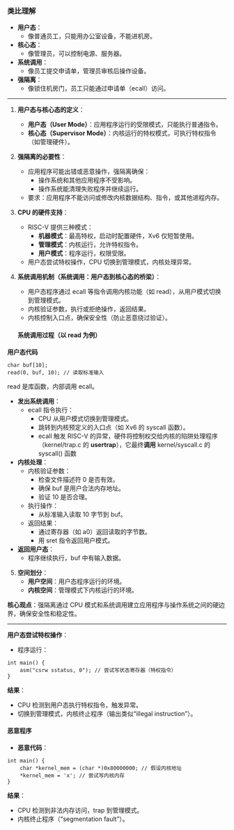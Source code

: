 
### 类比理解

- **用户态**：
    - 像普通员工，只能用办公室设备，不能进机房。
- **核心态**：
    - 像管理员，可以控制电源、服务器。
- **系统调用**：
    - 像员工提交申请单，管理员审核后操作设备。
- **强隔离**：
    - 像锁住机房门，员工只能通过申请单（ecall）访问。
---

1. **用户态与核心态的定义**：
    - **用户态（User Mode）**：应用程序运行的受限模式，只能执行普通指令。
    - **核心态（Supervisor Mode）**：内核运行的特权模式，可执行特权指令（如管理硬件）。
2. **强隔离的必要性**：
    - 应用程序可能出错或恶意操作，强隔离确保：
        - 操作系统和其他应用程序不受影响。
        - 操作系统能清理失败程序并继续运行。
    - 要求：应用程序不能访问或修改内核数据结构、指令，或其他进程内存。
3. **CPU 的硬件支持**：
    - RISC-V 提供三种模式：
        - **机器模式**：最高特权，启动时配置硬件，Xv6 仅短暂使用。
        - **管理模式**：内核运行，允许特权指令。
        - **用户模式**：程序运行，权限受限。
    - 用户态尝试特权操作，CPU 切换到管理模式，内核处理异常。
4. **系统调用机制（系统调用：用户态到核心态的桥梁）**：
    - 用户态程序通过 ecall 等指令调用内核功能（如 read），从用户模式切换到管理模式。
    - 内核验证参数，执行或拒绝操作，返回结果。
    - 内核控制入口点，确保安全性（防止恶意绕过验证）。
	
	#### 系统调用过程（以 read 为例）

 **用户态代码**
```
char buf[10];
read(0, buf, 10); // 读取标准输入
```
read 是库函数，内部调用 ecall。

- **发出系统调用**：
    - ecall 指令执行：
        - CPU 从用户模式切换到管理模式。
        - 跳转到内核预定义的入口点（如 Xv6 的 syscall 函数）。
        - ecall 触发 RISC-V 的异常，硬件将控制权交给内核的陷阱处理程序（kernel/trap.c 的 **usertrap**），它最终**调用** kernel/syscall.c 的 syscall() 函数
- **内核处理**：
    - 内核验证参数：
        - 检查文件描述符 0 是否有效。
        - 确保 buf 是用户合法内存地址。
        - 验证 10 是否合理。
    - 执行操作：
        - 从标准输入读取 10 字节到 buf。
    - 返回结果：
        - 通过寄存器（如 a0）返回读取的字节数。
        - 用 sret 指令返回用户模式。
- **返回用户态**：
    - 程序继续执行，buf 中有输入数据。


5. **空间划分**：
    - **用户空间**：用户态程序运行的环境。
    - **内核空间**：管理模式下内核运行的环境。

**核心观点**：强隔离通过 CPU 模式和系统调用建立应用程序与操作系统之间的硬边界，确保安全性和稳定性。

---

**用户态尝试特权操作**：

- 程序运行：
```
int main() {
    asm("csrw sstatus, 0"); // 尝试写状态寄存器（特权指令）
}
```

**结果**：

- CPU 检测到用户态执行特权指令，触发异常。
- 切换到管理模式，内核终止程序（输出类似“illegal instruction”）。

#### 恶意程序

- **恶意代码**：

```
int main() {
    char *kernel_mem = (char *)0x80000000; // 假设内核地址
    *kernel_mem = 'x'; // 尝试写内核内存
}
```

**结果**：

- CPU 检测到非法内存访问，trap 到管理模式。
- 内核终止程序（“segmentation fault”）。